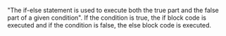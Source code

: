 "The if-else statement is used to execute both the true part and the false part of a given condition". If the condition is true, the if block code is executed and if the condition is false, the else block code is executed.
